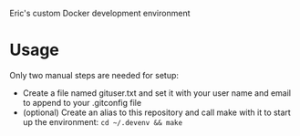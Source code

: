 Eric's custom Docker development environment

Usage
===============
Only two manual steps are needed for setup:
- Create a file named gituser.txt and set it with your user name and email to
  append to your .gitconfig file
- (optional) Create an alias to this repository and call make with it to start
  up the environment: `cd ~/.devenv && make`
